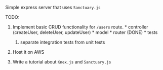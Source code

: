 Simple express server that uses `Sanctuary.js`

TODO:

  1. Implement basic CRUD functionality for `/users` route.
    * controller (createUser, deleteUser, updateUser)
    * model
    * router (DONE)
    * tests
      1. separate integration tests from unit tests

  2. Host it on AWS
  3. Write a tutorial about `Knex.js` and `Sanctuary.js`
